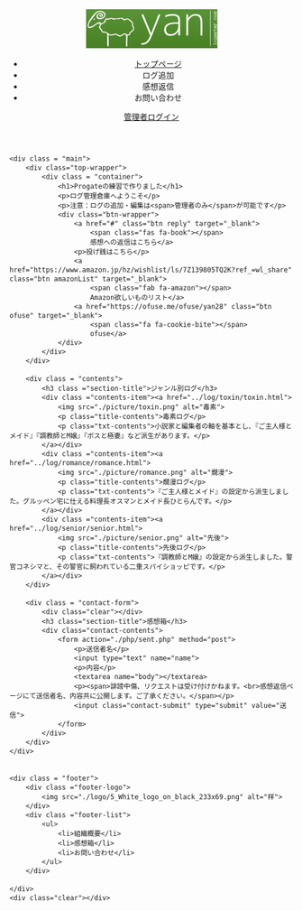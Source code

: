 <!DOCTYPE html>
<html lang = "ja">
<head>
    <meta charset="UTF-8">
    <meta name="viewport" content="width=device-width, initial-scale=1.0">
    <title>Log管理</title>
    <link rel="stylesheet" href="./css/stylesheet.css">
    <link rel="stylesheet" href="./css/responsive.css">
    <link href="https://use.fontawesome.com/releases/v5.6.1/css/all.css" rel="stylesheet">
</head>
<body>
    <header>
        <div class ="header-logo">
            <img src="./logo/3_White_logo_on_color1_233x69.png" alt="样">
        </div>
        <span class="fa fa-bars menu-icon"></span>
        <div class = "header-list">
            <ul>
            <a href="top.php"><li>トップページ</li></a>
             <li>ログ追加</li>
             <li>感想返信</li>
                <li>お問い合わせ</li>
            </ul>
              <div class="header-right">
                 <a class="login" href="#">管理者ログイン</a>
              </div>
        </div>
        <div class="clear"></div>
    </header>


    <div class = "main">
        <div class="top-wrapper">
            <div class = "container">
                <h1>Progateの練習で作りました</h1>
                <p>ログ管理倉庫へようこそ</p>
                <p>注意：ログの追加・編集は<span>管理者のみ</span>が可能です</p>
                <div class="btn-wrapper">
                    <a href="#" class="btn reply" target="_blank">
                        <span class="fas fa-book"></span>
                        感想への返信はこちら</a>
                    <p>投げ銭はこちら</p>
                    <a href="https://www.amazon.jp/hz/wishlist/ls/7Z139805TQ2K?ref_=wl_share" class="btn amazonList" target="_blank">
                        <span class="fab fa-amazon"></span>
                        Amazon欲しいものリスト</a>
                    <a href="https://ofuse.me/ofuse/yan28" class="btn ofuse" target="_blank">
                        <span class="fa fa-cookie-bite"></span>
                        ofuse</a>
                </div>
            </div>
        </div>

        <div class = "contents">
            <h3 class ="section-title">ジャンル別ログ</h3>
            <div class ="contents-item"><a href="../log/toxin/toxin.html">
                <img src="./picture/toxin.png" alt="毒素">
                <p class="title-contents">毒素ログ</p>
                <p class="txt-contents">小説家と編集者の軸を基本とし、『ご主人様とメイド』『調教師とM嬢』『ボスと極妻』など派生があります。</p>
            </a></div>
            <div class ="contents-item"><a href="../log/romance/romance.html">
                <img src="./picture/romance.png" alt="燗漫">
                <p class="title-contents">燗漫ログ</p>
                <p class="txt-contents">『ご主人様とメイド』の設定から派生しました。グルッペン宅に仕える料理長オスマンとメイド長ひとらんです。</p>
            </a></div>
            <div class ="contents-item"><a href="../log/senior/senior.html">
                <img src="./picture/senior.png" alt="先後">
                <p class="title-contents">先後ログ</p>
                <p class="txt-contents">『調教師とM嬢』の設定から派生しました。警官コネシマと、その警官に飼われている二重スパイショッピです。</p>
            </a></div>
        </div>

        <div class = "contact-form">
            <div class="clear"></div>
            <h3 class="section-title">感想箱</h3>
            <div class="contact-contents">
                <form action="./php/sent.php" method="post">
                    <p>送信者名</p>
                    <input type="text" name="name">
                    <p>内容</p>
                    <textarea name="body"></textarea>
                    <p><span>誹謗中傷、リクエストは受け付けかねます。<br>感想返信ページにて送信者名、内容共に公開します。ご了承ください。</span></p>
                    <input class="contact-submit" type="submit" value="送信">
                </form>
            </div>
        </div>
    </div>


    <div class = "footer">
        <div class ="footer-logo">
            <img src="./logo/5_White_logo_on_black_233x69.png" alt="样">
        </div>
        <div class ="footer-list">
            <ul>
                <li>組織概要</li>
                <li>感想箱</li>
                <li>お問い合わせ</li>
            </ul>
        </div>

    </div>
    <div class="clear"></div>
    
</body>
</html>
